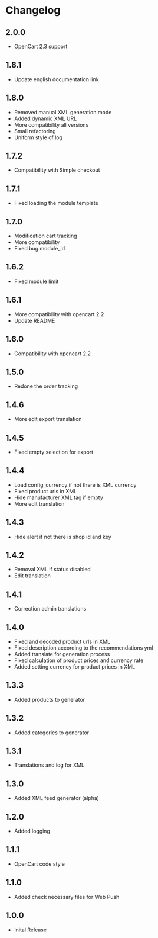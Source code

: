 # Changelog

## 2.0.0
* OpenCart 2.3 support

## 1.8.1
* Update english documentation link

## 1.8.0
* Removed manual XML generation mode
* Added dynamic XML URL
* More compatibility all versions
* Small refactoring
* Uniform style of log

## 1.7.2
* Compatibility with Simple checkout

## 1.7.1
* Fixed loading the module template

## 1.7.0
* Modification cart tracking
* More compatibility
* Fixed bug module_id

## 1.6.2
* Fixed module limit

## 1.6.1
* More compatibility with opencart 2.2
* Update README

## 1.6.0
* Compatibility with opencart 2.2

## 1.5.0
* Redone the order tracking

## 1.4.6
* More edit export translation

## 1.4.5
* Fixed empty selection for export

## 1.4.4
* Load config_currency if not there is XML currency
* Fixed product urls in XML
* Hide manufacturer XML tag if empty
* More edit translation

## 1.4.3
* Hide alert if not there is shop id and key

## 1.4.2
* Removal XML if status disabled
* Edit translation

## 1.4.1
* Correction admin translations

## 1.4.0
* Fixed and decoded product urls in XML
* Fixed description according to the recommendations yml
* Added translate for generation process
* Fixed calculation of product prices and currency rate
* Added setting currency for product prices in XML

## 1.3.3
* Added products to generator

## 1.3.2
* Added categories to generator

## 1.3.1
* Translations and log for XML

## 1.3.0
* Added XML feed generator (alpha)

## 1.2.0
* Added logging

## 1.1.1
* OpenCart code style

## 1.1.0
* Added check necessary files for Web Push

## 1.0.0
* Inital Release